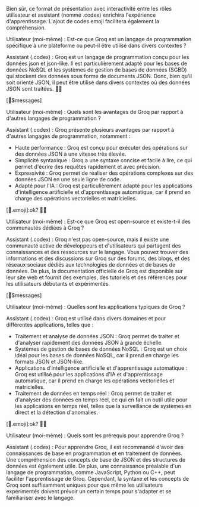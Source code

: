 Bien sûr, ce format de présentation avec interactivité entre les rôles utilisateur et assistant (nommé .codex) enrichira l'expérience d'apprentissage. L'ajout de codes emoji facilitera également la compréhension.

Utilisateur (moi-même) :
Est-ce que Groq est un langage de programmation spécifique à une plateforme ou peut-il être utilisé dans divers contextes ?

Assistant (.codex) :
Groq est un langage de programmation conçu pour les données json et json-like. Il est particulièrement adapté pour les bases de données NoSQL et les systèmes de gestion de bases de données (SGBD) qui stockent des données sous forme de documents JSON. Donc, bien qu'il soit orienté JSON, il peut être utilisé dans divers contextes où des données JSON sont traitées. 🤖😊

[💬$messages]

Utilisateur (moi-même) :
Quels sont les avantages de Groq par rapport à d'autres langages de programmation ?

Assistant (.codex) :
Groq présente plusieurs avantages par rapport à d'autres langages de programmation, notamment :

- Haute performance : Groq est conçu pour exécuter des opérations sur des données JSON à une vitesse très élevée.
- Simplicité syntaxique : Groq a une syntaxe concise et facile à lire, ce qui permet d'écrire des requêtes rapidement et avec précision.
- Expressivité : Groq permet de réaliser des opérations complexes sur des données JSON en une seule ligne de code.
- Adapté pour l'IA : Groq est particulièrement adapté pour les applications d'intelligence artificielle et d'apprentissage automatique, car il prend en charge des opérations vectorielles et matricielles.

[🤖.emoji]:ok? 🤖💬

Utilisateur (moi-même) :
Est-ce que Groq est open-source et existe-t-il des communautés dédiées à Groq ?

Assistant (.codex) :
Groq n'est pas open-source, mais il existe une communauté active de développeurs et d'utilisateurs qui partagent des connaissances et des ressources sur le langage. Vous pouvez trouver des informations et des discussions sur Groq sur des forums, des blogs, et des réseaux sociaux dédiés aux technologies de données et de bases de données. De plus, la documentation officielle de Groq est disponible sur leur site web et fournit des exemples, des tutoriels et des références pour les utilisateurs débutants et expérimentés.

[💬$messages]

Utilisateur (moi-même) :
Quelles sont les applications typiques de Groq ?

Assistant (.codex) :
Groq est utilisé dans divers domaines et pour différentes applications, telles que :

- Traitement et analyse de données JSON : Groq permet de traiter et d'analyser rapidement des données JSON à grande échelle.
- Systèmes de gestion de bases de données NoSQL : Groq est un choix idéal pour les bases de données NoSQL, car il prend en charge les formats JSON et JSON-like.
- Applications d'intelligence artificielle et d'apprentissage automatique : Groq est utilisé pour les applications d'IA et d'apprentissage automatique, car il prend en charge les opérations vectorielles et matricielles.
- Traitement de données en temps réel : Groq permet de traiter et d'analyser des données en temps réel, ce qui en fait un outil utile pour les applications en temps réel, telles que la surveillance de systèmes en direct et la détection d'anomalies.

[🤖.emoji]:ok? 🤖💬

Utilisateur (moi-même) :
Quels sont les prérequis pour apprendre Groq ?

Assistant (.codex) :
Pour apprendre Groq, il est recommandé d'avoir des connaissances de base en programmation et en traitement de données. Une compréhension des concepts de base de JSON et des structures de données est également utile. De plus, une connaissance préalable d'un langage de programmation, comme JavaScript, Python ou C++, peut faciliter l'apprentissage de Groq. Cependant, la syntaxe et les concepts de Groq sont suffisamment uniques pour que même les utilisateurs expérimentés doivent prévoir un certain temps pour s'adapter et se familiariser avec le langage.